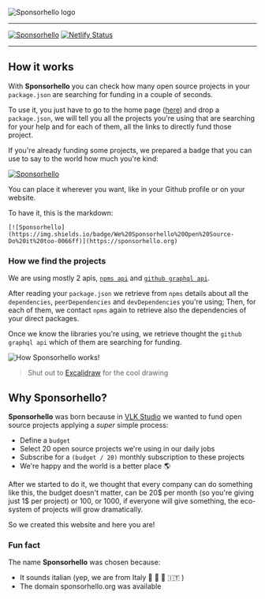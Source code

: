 ![Sponsorhello logo](https://sponsorhello.org/logo.svg)

---

[![Sponsorhello](https://img.shields.io/badge/We%20Sponsorhello%20Open%20Source-Do%20it%20too-0066ff)](https://sponsorhello.org)
[![Netlify Status](https://api.netlify.com/api/v1/badges/92e1f9b9-9dbe-4357-b69a-92137c96aac3/deploy-status)](https://app.netlify.com/sites/inspiring-wright-610359/deploys)

---

## How it works

With **Sponsorhello** you can check how many open source projects in your `package.json` are searching for funding in a couple of seconds.

To use it, you just have to go to the home page ([here](https://sponsorhello.org)) and drop a `package.json`, we will tell you all the projects you're using that are searching for your help and for each of them, all the links to directly fund those project.

If you're already funding some projects, we prepared a badge that you can use to say to the world how much you're kind:

[![Sponsorhello](https://img.shields.io/badge/We%20Sponsorhello%20Open%20Source-Do%20it%20too-0066ff)](https://sponsorhello.org)

You can place it wherever you want, like in your Github profile or on your website.

To have it, this is the markdown:

```
[![Sponsorhello](https://img.shields.io/badge/We%20Sponsorhello%20Open%20Source-Do%20it%20too-0066ff)](https://sponsorhello.org)
```

### How we find the projects

We are using mostly 2 apis, [`npms api`](https://api-docs.npms.io/) and [`github graphql api`](https://docs.github.com/en/graphql).

After reading your `package.json` we retrieve from `npms` details about all the `dependencies`, `peerDependencies` and `devDependencies` you're using; Then, for each of them, we contact `npms` again to retrieve also the dependencies of your direct packages.

Once we know the libraries you're using, we retrieve thought the `github graphql api` which of them are searching for funding.

![How Sponsorhello works!](https://sponsorhello.org/how-it-works.png "How Sponsorhello works!")

> Shut out to [Excalidraw](https://excalidraw.com/) for the cool drawing

## Why Sponsorhello?

**Sponsorhello** was born because in [VLK Studio](https://vlkstudio.com) we wanted to fund open source projects applying a _super_ simple process:

- Define a `budget`
- Select 20 open source projects we're using in our daily jobs
- Subscribe for a `(budget / 20)` monthly subscription to these projects
- We're happy and the world is a better place 🌎

After we started to do it, we thought that every company can do something like this, the budget doesn't matter, can be 20$ per month (so you're giving just 1$ per project) or 100, or 1000, if everyone will give something, the eco-system of projects will grow dramatically.

So we created this website and here you are!

### Fun fact

The name **Sponsorhello** was chosen because:

- It sounds italian (yep, we are from Italy 🍝 🤌 🍕 🇮🇹 )
- The domain sponsorhello.org was available
